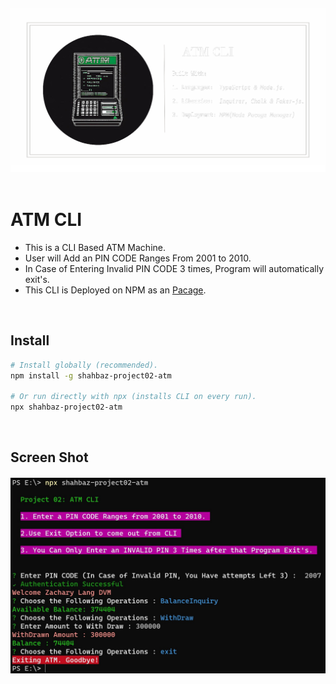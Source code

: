<h4 align="center">
    <a href="">
        <img src="./images/atm-cli-logo.png" alt="atm-cli-logo" />
    </a>
    <br>
    <br>

# ATM CLI

- This is a CLI Based ATM Machine.
- User will Add an PIN CODE Ranges From 2001 to 2010.
- In Case of Entering Invalid PIN CODE 3 times, Program will automatically exit's.
- This CLI is Deployed on NPM as an <a href="https://www.npmjs.com/package/shahbaz-project02-atm">Pacage</a>.

<br>

## Install

```sh
# Install globally (recommended).
npm install -g shahbaz-project02-atm

# Or run directly with npx (installs CLI on every run).
npx shahbaz-project02-atm
```

<br>

## Screen Shot

<h4 align="center">
        <img src="./images/atm-cli-image.jpg" />
    </a>
    <br>
    <br>
</h4>

